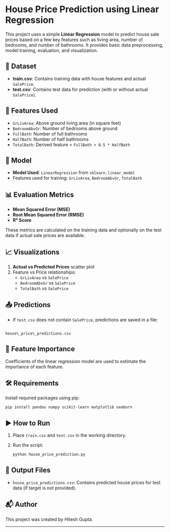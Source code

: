 # House Price Prediction using Linear Regression

This project uses a simple **Linear Regression** model to predict house sale prices based on a few key features such as living area, number of bedrooms, and number of bathrooms. It provides basic data preprocessing, model training, evaluation, and visualization.

## 📂 Dataset

- **train.csv**: Contains training data with house features and actual `SalePrice`.
- **test.csv**: Contains test data for prediction (with or without actual `SalePrice`).

## 📌 Features Used

- `GrLivArea`: Above ground living area (in square feet)
- `BedroomAbvGr`: Number of bedrooms above ground
- `FullBath`: Number of full bathrooms
- `HalfBath`: Number of half bathrooms
- `TotalBath`: Derived feature = `FullBath + 0.5 * HalfBath`

## 🧠 Model

- **Model Used**: `LinearRegression` from `sklearn.linear_model`
- Features used for training: `GrLivArea`, `BedroomAbvGr`, `TotalBath`

## 📊 Evaluation Metrics

- **Mean Squared Error (MSE)**
- **Root Mean Squared Error (RMSE)**
- **R² Score**

These metrics are calculated on the training data and optionally on the test data if actual sale prices are available.

## 📈 Visualizations

1. **Actual vs Predicted Prices** scatter plot
2. Feature vs Price relationships:
   - `GrLivArea` vs `SalePrice`
   - `BedroomAbvGr` vs `SalePrice`
   - `TotalBath` vs `SalePrice`

## 📤 Predictions

- If `test.csv` does not contain `SalePrice`, predictions are saved in a file:
```

house\_price\_predictions.csv

````

## 📌 Feature Importance

Coefficients of the linear regression model are used to estimate the importance of each feature.

## 🛠 Requirements

Install required packages using pip:
```bash
pip install pandas numpy scikit-learn matplotlib seaborn
````

## ▶️ How to Run

1. Place `train.csv` and `test.csv` in the working directory.
2. Run the script:

   ```bash
   python house_price_prediction.py
   ```

## 📄 Output Files

* `house_price_predictions.csv`: Contains predicted house prices for test data (if target is not provided).

## 📬 Author

This project was created by Hitesh Gupta.

---

```


